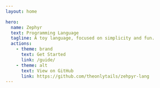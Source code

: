 ```yaml
---
layout: home

hero:
  name: Zephyr
  text: Programming Language
  tagline: A toy language, focused on simplicity and fun.
  actions:
    - theme: brand
      text: Get Started
      link: /guide/
    - theme: alt
      text: View on GitHub
      link: https://github.com/theonlytails/zehpyr-lang
---
```

